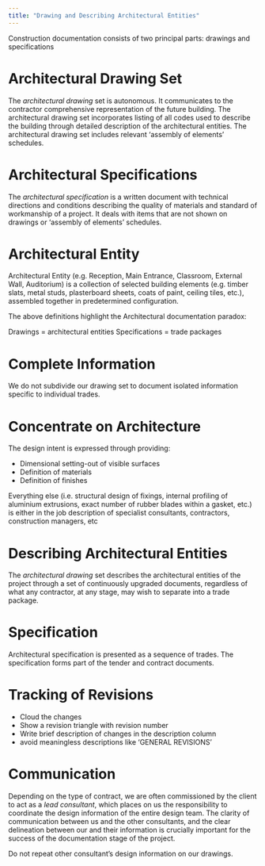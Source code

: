```yaml
---
title: "Drawing and Describing Architectural Entities"
---
```

Construction documentation consists of two principal parts: drawings and specifications
# Architectural Drawing Set

The _architectural drawing_ set is autonomous. It communicates to the contractor comprehensive representation of the future building. The architectural drawing set incorporates listing of all codes used to describe the building through detailed description of the architectural entities. The architectural drawing set includes relevant ‘assembly of elements’ schedules.
# Architectural Specifications

The _architectural specification_ is a written document with technical directions and conditions describing the quality of materials and standard of workmanship of a project. It deals with items that are not shown on drawings or ‘assembly of elements’ schedules.
# Architectural Entity

Architectural Entity (e.g. Reception, Main Entrance, Classroom, External Wall, Auditorium) is a collection of selected building elements (e.g. timber slats, metal studs, plasterboard sheets, coats of paint, ceiling tiles, etc.), assembled together in predetermined configuration.

The above definitions highlight the Architectural documentation paradox:

Drawings = architectural entities
Specifications = trade packages

# Complete Information

We do not subdivide our drawing set to document isolated information specific to individual trades.

# Concentrate on Architecture

The design intent is expressed through providing:
- Dimensional setting-out of visible surfaces
- Definition of materials
- Definition of finishes

Everything else (i.e. structural design of fixings, internal profiling of aluminium extrusions, exact number of rubber blades within a gasket, etc.) is either in the job description of specialist consultants, contractors, construction managers, etc

# Describing Architectural Entities

The _architectural drawing_ set describes the architectural entities of the project through a set of continuously upgraded documents, regardless of what any contractor, at any stage, may wish to separate into a trade package.

# Specification

Architectural specification is presented as a sequence of trades. The specification forms part of the tender and contract documents.

# Tracking of Revisions

- Cloud the changes
- Show a revision triangle with revision number
- Write brief description of changes in the description column
- avoid meaningless descriptions like ‘GENERAL REVISIONS’

# Communication

Depending on the type of contract, we are often commissioned by the client to act as a _lead consultant_, which places on us the responsibility to coordinate the design information of the entire design team. The clarity of communication between us and the other consultants, and the clear delineation between our and their information is crucially important for the success of the documentation stage of the project.

Do not repeat other consultant’s design information on our drawings.